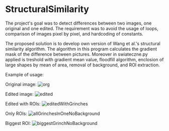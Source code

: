 # StructuralSimilarity

The project's goal was to detect differences between two images, one original and one edited. The requirement was to avoid the usage of loops, comparison of images pixel by pixel, and hardcoding of constants.

The proposed solution is to develop own version of Wang et al.'s structural similarity algorithm. The algorithm in this program calculates the gradient mask of the difference between pictures. Moreover in swiateczne.py applied is treshold with gradient mean value, floodfill algorithm, enclosion of large shapes by mean of area, removal of background, and ROI extraction. 

Example of usage:

Original image:
![org](https://user-images.githubusercontent.com/83645103/211214341-2e45a240-0b0e-47df-a119-1c701a3cf05b.jpg)

Edited image:
![edited](https://user-images.githubusercontent.com/83645103/211214414-bb78a55c-cb05-46d9-a7d9-9423c862a878.jpg)

Edited with ROIs:
![editedWithGrinches](https://user-images.githubusercontent.com/83645103/211214419-e16e0c4b-01a0-4971-b4ce-22177327262f.jpg)

Only ROIs:
![allGrinchesInOneNoBackground](https://user-images.githubusercontent.com/83645103/211214432-dba4ce3d-94eb-498b-9226-cce253c9d515.jpg)

Biggest ROI:
![biggestGrinchNoBackground](https://user-images.githubusercontent.com/83645103/211214442-047d393d-585a-4f43-bc8f-c0c948d1c225.jpg)
